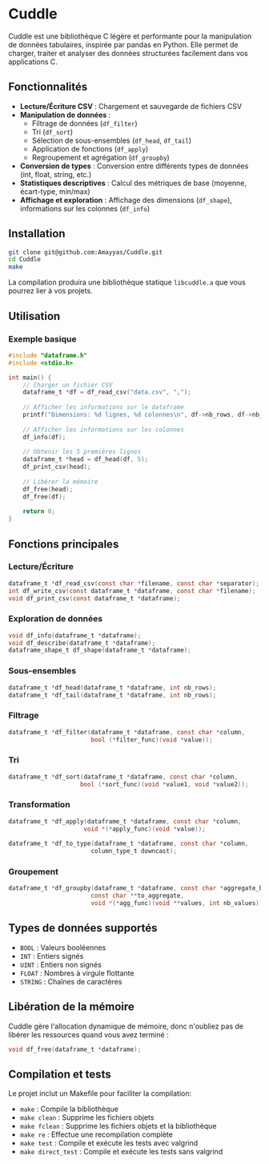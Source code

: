 # Cuddle

Cuddle est une bibliothèque C légère et performante pour la manipulation de données tabulaires, inspirée par pandas en Python. Elle permet de charger, traiter et analyser des données structurées facilement dans vos applications C.

## Fonctionnalités

- **Lecture/Écriture CSV** : Chargement et sauvegarde de fichiers CSV
- **Manipulation de données** :
  - Filtrage de données (`df_filter`)
  - Tri (`df_sort`) 
  - Sélection de sous-ensembles (`df_head`, `df_tail`)
  - Application de fonctions (`df_apply`)
  - Regroupement et agrégation (`df_groupby`)
- **Conversion de types** : Conversion entre différents types de données (int, float, string, etc.)
- **Statistiques descriptives** : Calcul des métriques de base (moyenne, écart-type, min/max)
- **Affichage et exploration** : Affichage des dimensions (`df_shape`), informations sur les colonnes (`df_info`)

## Installation

```bash
git clone git@github.com:Amayyas/Cuddle.git
cd Cuddle
make
```

La compilation produira une bibliothèque statique `libcuddle.a` que vous pourrez lier à vos projets.

## Utilisation

### Exemple basique

```c
#include "dataframe.h"
#include <stdio.h>

int main() {
    // Charger un fichier CSV
    dataframe_t *df = df_read_csv("data.csv", ",");
    
    // Afficher les informations sur le dataframe
    printf("Dimensions: %d lignes, %d colonnes\n", df->nb_rows, df->nb_columns);
    
    // Afficher les informations sur les colonnes
    df_info(df);
    
    // Obtenir les 5 premières lignes
    dataframe_t *head = df_head(df, 5);
    df_print_csv(head);
    
    // Libérer la mémoire
    df_free(head);
    df_free(df);
    
    return 0;
}
```

## Fonctions principales

### Lecture/Écriture

```c
dataframe_t *df_read_csv(const char *filename, const char *separator);
int df_write_csv(const dataframe_t *dataframe, const char *filename);
void df_print_csv(const dataframe_t *dataframe);
```

### Exploration de données

```c
void df_info(dataframe_t *dataframe);
void df_describe(dataframe_t *dataframe);
dataframe_shape_t df_shape(dataframe_t *dataframe);
```

### Sous-ensembles

```c
dataframe_t *df_head(dataframe_t *dataframe, int nb_rows);
dataframe_t *df_tail(dataframe_t *dataframe, int nb_rows);
```

### Filtrage

```c
dataframe_t *df_filter(dataframe_t *dataframe, const char *column, 
                       bool (*filter_func)(void *value));
```

### Tri

```c
dataframe_t *df_sort(dataframe_t *dataframe, const char *column,
                    bool (*sort_func)(void *value1, void *value2));
```

### Transformation

```c
dataframe_t *df_apply(dataframe_t *dataframe, const char *column,
                     void *(*apply_func)(void *value));
                     
dataframe_t *df_to_type(dataframe_t *dataframe, const char *column,
                       column_type_t downcast);
```

### Groupement

```c
dataframe_t *df_groupby(dataframe_t *dataframe, const char *aggregate_by,
                       const char **to_aggregate,
                       void *(*agg_func)(void **values, int nb_values));
```

## Types de données supportés

- `BOOL` : Valeurs booléennes
- `INT` : Entiers signés
- `UINT` : Entiers non signés
- `FLOAT` : Nombres à virgule flottante
- `STRING` : Chaînes de caractères

## Libération de la mémoire

Cuddle gère l'allocation dynamique de mémoire, donc n'oubliez pas de libérer les ressources quand vous avez terminé :

```c
void df_free(dataframe_t *dataframe);
```

## Compilation et tests

Le projet inclut un Makefile pour faciliter la compilation:

- `make` : Compile la bibliothèque
- `make clean` : Supprime les fichiers objets
- `make fclean` : Supprime les fichiers objets et la bibliothèque
- `make re` : Effectue une recompilation complète
- `make test` : Compile et exécute les tests avec valgrind
- `make direct_test` : Compile et exécute les tests sans valgrind
